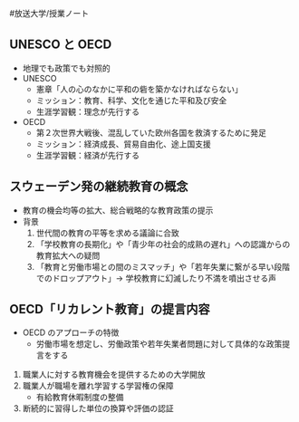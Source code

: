 #放送大学/授業ノート 
## UNESCO と OECD
- 地理でも政策でも対照的
- UNESCO
	- 憲章「人の心のなかに平和の砦を築かなければならない」
	- ミッション：教育、科学、文化を通じた平和及び安全
	- 生涯学習観：理念が先行する
- OECD
	- 第２次世界大戦後、混乱していた欧州各国を救済するために発足
	- ミッション：経済成長、貿易自由化、途上国支援
	- 生涯学習観：経済が先行する
## スウェーデン発の継続教育の概念
- 教育の機会均等の拡大、総合戦略的な教育政策の提示
- 背景
	1. 世代間の教育の平等を求める議論に合致
	2. 「学校教育の長期化」や「青少年の社会的成熟の遅れ」への認識からの教育拡大への疑問
	3. 「教育と労働市場との間のミスマッチ」や「若年失業に繋がる早い段階でのドロップアウト」→ 学校教育に幻滅したり不満を噴出させる声
## OECD「リカレント教育」の提言内容
- OECD のアプローチの特徴
	- 労働市場を想定し、労働政策や若年失業者問題に対して具体的な政策提言をする
1. 職業人に対する教育機会を提供するための大学開放
2. 職業人が職場を離れ学習する学習権の保障
	- 有給教育休暇制度の整備
3. 断続的に習得した単位の換算や評価の認証

